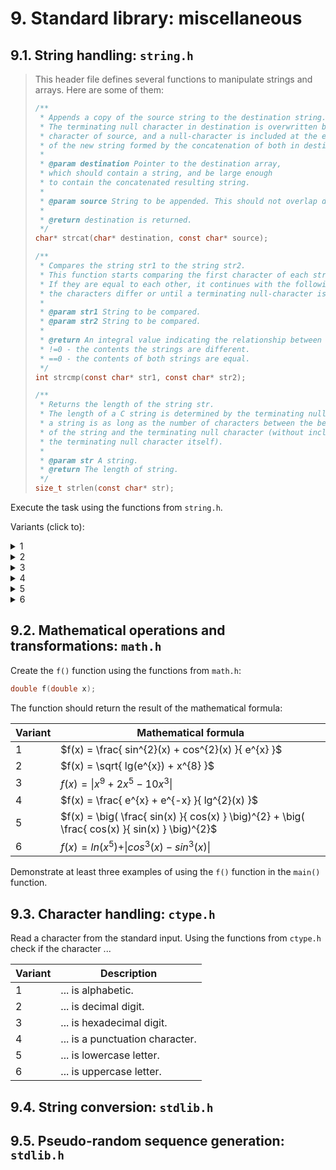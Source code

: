 # 9. Standard library: miscellaneous

## 9.1. String handling: `string.h`

> This header file defines several functions to manipulate strings and arrays. Here are some of them:
>
> ```c
> /**
>  * Appends a copy of the source string to the destination string.
>  * The terminating null character in destination is overwritten by the first
>  * character of source, and a null-character is included at the end
>  * of the new string formed by the concatenation of both in destination.
>  *
>  * @param destination Pointer to the destination array,
>  * which should contain a string, and be large enough
>  * to contain the concatenated resulting string.
>  *
>  * @param source String to be appended. This should not overlap destination.
>  *
>  * @return destination is returned.
>  */
> char* strcat(char* destination, const char* source);
>
> /**
>  * Compares the string str1 to the string str2.
>  * This function starts comparing the first character of each string.
>  * If they are equal to each other, it continues with the following pairs until
>  * the characters differ or until a terminating null-character is reached.
>  *
>  * @param str1 String to be compared.
>  * @param str2 String to be compared.
>  *
>  * @return An integral value indicating the relationship between the strings:
>  * !=0 - the contents the strings are different.
>  * ==0 - the contents of both strings are equal.
>  */
> int strcmp(const char* str1, const char* str2);
>
> /**
>  * Returns the length of the string str.
>  * The length of a C string is determined by the terminating null-character:
>  * a string is as long as the number of characters between the beginning
>  * of the string and the terminating null character (without including
>  * the terminating null character itself).
>  *
>  * @param str A string.
>  * @return The length of string.
>  */
> size_t strlen(const char* str);
> ```

Execute the task using the functions from `string.h`.

Variants (click to):

<details>
<summary>1</summary>
<hr>

Combine the two strings and display the result:

```c
char destination[20] = "Bombarda ";
char source[] = "Maxima";
```

<hr>
</details>

<details>
<summary>2</summary>
<hr>

Create and compare two strings and show the message if they are equal.

<hr>
</details>

<details>
<summary>3</summary>
<hr>

Create a string, find the length of the string, and display the result.

<hr>
</details>

<details>
<summary>4</summary>
<hr>

Combine the two strings and display the result:

```c
char destination[20] = "Avada";
char source[] = " Kedavra";
```

<hr>
</details>

<details>
<summary>5</summary>
<hr>

Create and compare two strings and show the message if they are equal.

<hr>
</details>

<details>
<summary>6</summary>
<hr>

Create a string, find the length of the string, and display the result.

<hr>
</details>

## 9.2. Mathematical operations and transformations: `math.h`

Create the `f()` function using the functions from `math.h`:

```c
double f(double x);
```

The function should return the result of the mathematical formula:

| Variant | Mathematical formula                                                                           |
| ------- | ---------------------------------------------------------------------------------------------- |
| 1       | $f(x) = \frac{ sin^{2}(x) + cos^{2}(x) }{ e^{x} }$                                             |
| 2       | $f(x) = \sqrt{ lg(e^{x}) + x^{8} }$                                                            |
| 3       | $f(x) = \vert x^{9} + 2x^{5} - 10x^{3} \vert$                                                  |
| 4       | $f(x) = \frac{ e^{x} + e^{-x} }{ lg^{2}(x) }$                                                  |
| 5       | $f(x) = \big( \frac{ sin(x) }{ cos(x) } \big)^{2} + \big( \frac{ cos(x) }{ sin(x) } \big)^{2}$ |
| 6       | $f(x) = ln(x^{5}) + \vert cos^{3}(x) - sin^{3}(x) \vert$                                       |

Demonstrate at least three examples of using the `f()` function in the `main()` function.

## 9.3. Character handling: `ctype.h`

Read a character from the standard input. Using the functions from `ctype.h` check if the character  ...

| Variant | Description                     |
| ------- | ------------------------------- |
| 1       | ... is alphabetic.              |
| 2       | ... is decimal digit.           |
| 3       | ... is hexadecimal digit.       |
| 4       | ... is a punctuation character. |
| 5       | ... is lowercase letter.        |
| 6       | ... is uppercase letter.        |

## 9.4. String conversion: `stdlib.h`

## 9.5. Pseudo-random sequence generation: `stdlib.h`